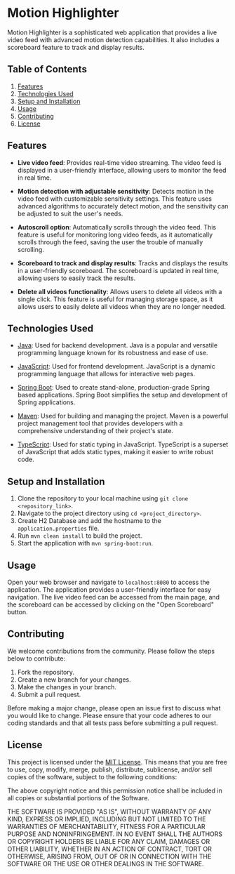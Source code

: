 # Motion Highlighter

Motion Highlighter is a sophisticated web application that provides a live video feed with advanced motion detection capabilities. It also includes a scoreboard feature to track and display results.

## Table of Contents

1. [Features](#features)
2. [Technologies Used](#technologies-used)
3. [Setup and Installation](#setup-and-installation)
4. [Usage](#usage)
5. [Contributing](#contributing)
6. [License](#license)

## Features

- **Live video feed**: Provides real-time video streaming. The video feed is displayed in a user-friendly interface, allowing users to monitor the feed in real time.

- **Motion detection with adjustable sensitivity**: Detects motion in the video feed with customizable sensitivity settings. This feature uses advanced algorithms to accurately detect motion, and the sensitivity can be adjusted to suit the user's needs.

- **Autoscroll option**: Automatically scrolls through the video feed. This feature is useful for monitoring long video feeds, as it automatically scrolls through the feed, saving the user the trouble of manually scrolling.

- **Scoreboard to track and display results**: Tracks and displays the results in a user-friendly scoreboard. The scoreboard is updated in real time, allowing users to easily track the results.

- **Delete all videos functionality**: Allows users to delete all videos with a single click. This feature is useful for managing storage space, as it allows users to easily delete all videos when they are no longer needed.

## Technologies Used

- [Java](https://www.java.com/): Used for backend development. Java is a popular and versatile programming language known for its robustness and ease of use.

- [JavaScript](https://www.javascript.com/): Used for frontend development. JavaScript is a dynamic programming language that allows for interactive web pages.

- [Spring Boot](https://spring.io/projects/spring-boot): Used to create stand-alone, production-grade Spring based applications. Spring Boot simplifies the setup and development of Spring applications.

- [Maven](https://maven.apache.org/): Used for building and managing the project. Maven is a powerful project management tool that provides developers with a comprehensive understanding of their project's state.

- [TypeScript](https://www.typescriptlang.org/): Used for static typing in JavaScript. TypeScript is a superset of JavaScript that adds static types, making it easier to write robust code.

## Setup and Installation

1. Clone the repository to your local machine using `git clone <repository_link>`.
2. Navigate to the project directory using `cd <project_directory>`.
3. Create H2 Database and add the hostname to the `application.properties` file.
4. Run `mvn clean install` to build the project.
5. Start the application with `mvn spring-boot:run`.

## Usage

Open your web browser and navigate to `localhost:8080` to access the application. The application provides a user-friendly interface for easy navigation. The live video feed can be accessed from the main page, and the scoreboard can be accessed by clicking on the "Open Scoreboard" button.

## Contributing

We welcome contributions from the community. Please follow the steps below to contribute:

1. Fork the repository.
2. Create a new branch for your changes.
3. Make the changes in your branch.
4. Submit a pull request.

Before making a major change, please open an issue first to discuss what you would like to change. Please ensure that your code adheres to our coding standards and that all tests pass before submitting a pull request.

## License

This project is licensed under the [MIT License](https://choosealicense.com/licenses/mit/). This means that you are free to use, copy, modify, merge, publish, distribute, sublicense, and/or sell copies of the software, subject to the following conditions:

The above copyright notice and this permission notice shall be included in all copies or substantial portions of the Software.

THE SOFTWARE IS PROVIDED "AS IS", WITHOUT WARRANTY OF ANY KIND, EXPRESS OR IMPLIED, INCLUDING BUT NOT LIMITED TO THE WARRANTIES OF MERCHANTABILITY, FITNESS FOR A PARTICULAR PURPOSE AND NONINFRINGEMENT. IN NO EVENT SHALL THE AUTHORS OR COPYRIGHT HOLDERS BE LIABLE FOR ANY CLAIM, DAMAGES OR OTHER LIABILITY, WHETHER IN AN ACTION OF CONTRACT, TORT OR OTHERWISE, ARISING FROM, OUT OF OR IN CONNECTION WITH THE SOFTWARE OR THE USE OR OTHER DEALINGS IN THE SOFTWARE.